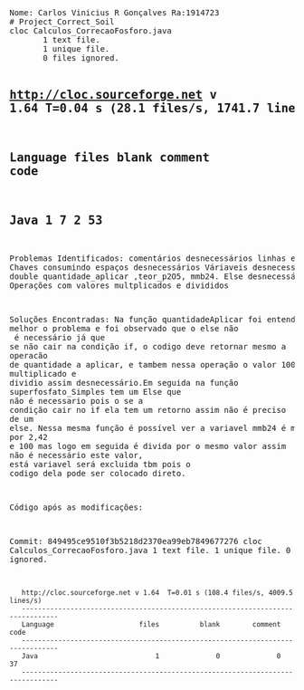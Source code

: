 <!DOCTYPE html>
<html>
<pre>
Nome: Carlos Vinicius R Gonçalves Ra:1914723
# Project_Correct_Soil
cloc Calculos_CorrecaoFosforo.java
       1 text file.
       1 unique file.
       0 files ignored.

http://cloc.sourceforge.net v 1.64  T=0.04 s (28.1 files/s, 1741.7 lines/s)
-------------------------------------------------------------------------------
Language                     files          blank        comment           code
-------------------------------------------------------------------------------
Java                             1              7              2             53
-------------------------------------------------------------------------------
Problemas Identificados:
       comentários desnecessários
       linhas em branco
       Chaves consumindo espaços desnecessários
       Váriaveis desnecessárias,  double quantidade_aplicar ,teor_p2O5, mmb24.
       Else desnecessários
       Operações com valores multplicados e divididos
       
Soluções Encontradas:
       Na função quantidadeAplicar foi entendido melhor o problema e foi observado que o else não<br>  é necessário já que se não cair na condição if, o codigo deve retornar mesmo a <br>operacão de quantidade a aplicar, e tambem nessa operação o valor 100 é multiplicado e <br>dividio assim desnecessário.Em seguida na  função superfosfato_Simples tem um Else que <br>não é necessario pois o se a condição cair no if ela tem um retorno assim não é preciso <br>de um else. Nessa mesma função é possível ver a variavel mmb24 é multiplicada por 2,42 <br>e 100 mas logo em seguida é divida por o mesmo valor assim não é necessário este valor, <br>está variavel será excluida tbm pois o codigo dela pode ser colocado direto. 

Código após as modificações:

Commit: 849495ce9510f3b5218d2370ea99eb7849677276
       cloc Calculos_CorrecaoFosforo.java
              1 text file.
              1 unique file.
              0 files ignored.

       http://cloc.sourceforge.net v 1.64  T=0.01 s (108.4 files/s, 4009.5 lines/s)
       -------------------------------------------------------------------------------
       Language                     files          blank        comment           code
       -------------------------------------------------------------------------------
       Java                             1              0              0             37
       -------------------------------------------------------------------------------
 <pre>
</html>
